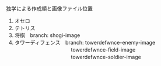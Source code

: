 独学による作成順と画像ファイル位置
1. オセロ
2. テトリス
3. 将棋　branch: shogi-image
4. タワーディフェンス　branch: towerdefwnce-enemy-image  
　　　　　　　　　　　towerdefwnce-field-image  
　　　　　　　　　　　towerdefwnce-soldier-image  
